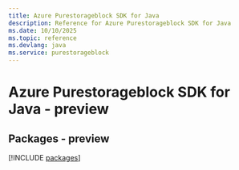 ```yaml
---
title: Azure Purestorageblock SDK for Java
description: Reference for Azure Purestorageblock SDK for Java
ms.date: 10/10/2025
ms.topic: reference
ms.devlang: java
ms.service: purestorageblock
---
```

# Azure Purestorageblock SDK for Java - preview
## Packages - preview
[!INCLUDE [packages](purestorageblock-index.md)]